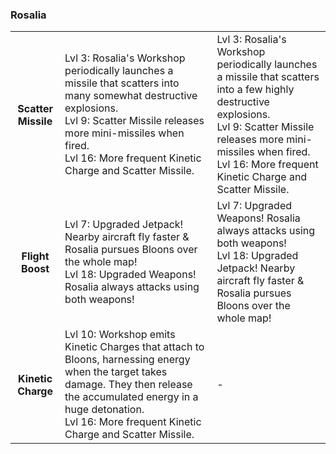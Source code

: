 ### Rosalia


<table>
   <tr>
    <td align='center'>
        <h4>Scatter Missile</h4>
    </td>
    <td>
       Lvl 3: Rosalia's Workshop periodically launches a missile that scatters into many somewhat destructive explosions.<br/>Lvl 9: Scatter Missile releases more mini-missiles when fired.<br/>Lvl 16: More frequent Kinetic Charge and Scatter Missile.
    </td>
    <td>
       Lvl 3: Rosalia's Workshop periodically launches a missile that scatters into a few highly destructive explosions.<br/>Lvl 9: Scatter Missile releases more mini-missiles when fired.<br/>Lvl 16: More frequent Kinetic Charge and Scatter Missile.
    </td>
</tr><tr>
    <td align='center'>
        <h4>Flight Boost</h4>
    </td>
    <td>
       Lvl 7: Upgraded Jetpack! Nearby aircraft fly faster & Rosalia pursues Bloons over the whole map! <br/>Lvl 18: Upgraded Weapons! Rosalia always attacks using both weapons!
    </td>
    <td>
       Lvl 7: Upgraded Weapons! Rosalia always attacks using both weapons!<br/>Lvl 18: Upgraded Jetpack! Nearby aircraft fly faster & Rosalia pursues Bloons over the whole map!
    </td>
</tr><tr>
    <td align='center'>
        <h4>Kinetic Charge</h4>
    </td>
    <td>
       Lvl 10: Workshop emits Kinetic Charges that attach to Bloons, harnessing energy when the target takes damage. They then release the accumulated energy in a huge detonation.<br/>Lvl 16: More frequent Kinetic Charge and Scatter Missile.
    </td>
    <td>
       -
    </td>
</tr>
</table>